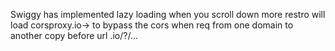 Swiggy has implemented lazy loading when you scroll down more restro will load
corsproxy.io-> to bypass the cors when req from one domain to another
copy before url .io/?/...
